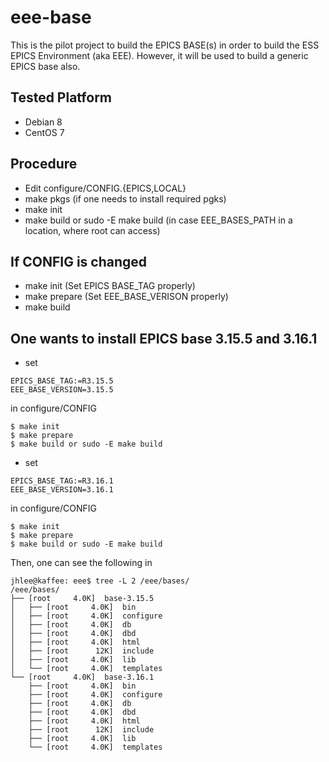 # eee-base

This is the pilot project to build the EPICS BASE(s) in order to build the ESS EPICS Environment (aka EEE). However, it will be used to build a generic EPICS base also.


## Tested Platform

* Debian 8
* CentOS 7


## Procedure

* Edit configure/CONFIG.{EPICS,LOCAL}
* make pkgs (if one needs to install required pgks)
* make init
* make build or sudo -E make build (in case EEE_BASES_PATH in a location, where root can access)


## If CONFIG is changed
* make init     (Set EPICS BASE_TAG properly)
* make prepare  (Set EEE_BASE_VERISON properly)
* make build


## One wants to install EPICS base 3.15.5 and 3.16.1

* set
```
EPICS_BASE_TAG:=R3.15.5
EEE_BASE_VERSION=3.15.5
```
in configure/CONFIG
```
$ make init
$ make prepare
$ make build or sudo -E make build
```

* set
```
EPICS_BASE_TAG:=R3.16.1
EEE_BASE_VERSION=3.16.1
```
in configure/CONFIG
```
$ make init
$ make prepare
$ make build or sudo -E make build
```


Then, one can see the following in

```
jhlee@kaffee: eee$ tree -L 2 /eee/bases/
/eee/bases/
├── [root     4.0K]  base-3.15.5
│   ├── [root     4.0K]  bin
│   ├── [root     4.0K]  configure
│   ├── [root     4.0K]  db
│   ├── [root     4.0K]  dbd
│   ├── [root     4.0K]  html
│   ├── [root      12K]  include
│   ├── [root     4.0K]  lib
│   └── [root     4.0K]  templates
└── [root     4.0K]  base-3.16.1
    ├── [root     4.0K]  bin
    ├── [root     4.0K]  configure
    ├── [root     4.0K]  db
    ├── [root     4.0K]  dbd
    ├── [root     4.0K]  html
    ├── [root      12K]  include
    ├── [root     4.0K]  lib
    └── [root     4.0K]  templates
```
